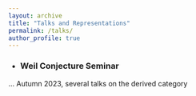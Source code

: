 ```yaml
---
layout: archive
title: "Talks and Representations"
permalink: /talks/
author_profile: true
---
```


+ ### Weil Conjecture Seminar
... Autumn 2023, several talks on the derived category

